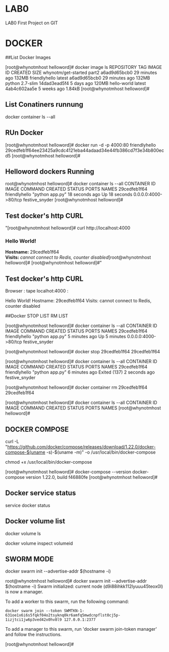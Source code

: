 # LAB0
LAB0 First Project on GIT



# DOCKER
##List Docker Images

[root@whynotmhost helloword]# docker image ls
REPOSITORY            TAG                 IMAGE ID            CREATED             SIZE
whynotm/get-started   part2               a6ad9d65bcb0        29 minutes ago      132MB
friendlyhello         latest              a6ad9d65bcb0        29 minutes ago      132MB
python                2.7-slim            14dad3ead5f4        5 days ago          120MB
hello-world           latest              4ab4c602aa5e        5 weeks ago         1.84kB
[root@whynotmhost helloword]#

## List Conatiners runnung
docker container ls --all

## RUn Docker
[root@whynotmhost helloword]# docker run -d -p 4000:80 friendlyhello
29cedfeb1f64ee23425a9cdc4121eba44adaad34e44fb386cd7f3e34b800ecd5
[root@whynotmhost helloword]#


## Helloword dockers Running
root@whynotmhost helloword]# docker container ls --all
CONTAINER ID        IMAGE               COMMAND             CREATED             STATUS              PORTS                  NAMES
29cedfeb1f64        friendlyhello       "python app.py"     18 seconds ago      Up 18 seconds       0.0.0.0:4000->80/tcp   festive_snyder
[root@whynotmhost helloword]#


## Test docker's http CURL
"[root@whynotmhost helloword]#  curl http://localhost:4000

<h3>Hello World!</h3><b>Hostname:</b> 29cedfeb1f64<br/><b>Visits:</b> <i>cannot connect to Redis, counter disabled</i>[root@whynotmhost helloword]#
[root@whynotmhost helloword]#"


## Test docker's http CURL

Browser : tape  localhot:4000 : 

Hello World!
Hostname: 29cedfeb1f64
Visits: cannot connect to Redis, counter disabled


##Docker STOP LIST RM LIST

[root@whynotmhost helloword]# docker container ls --all
CONTAINER ID        IMAGE               COMMAND             CREATED             STATUS              PORTS                  NAMES
29cedfeb1f64        friendlyhello       "python app.py"     5 minutes ago       Up 5 minutes        0.0.0.0:4000->80/tcp   festive_snyder


[root@whynotmhost helloword]# docker stop 29cedfeb1f64
29cedfeb1f64

[root@whynotmhost helloword]# docker container ls --all
CONTAINER ID        IMAGE               COMMAND             CREATED             STATUS                       PORTS               NAMES
29cedfeb1f64        friendlyhello       "python app.py"     6 minutes ago       Exited (137) 2 seconds ago                       festive_snyder

[root@whynotmhost helloword]# docker container rm 29cedfeb1f64
29cedfeb1f64

[root@whynotmhost helloword]# docker container ls --all
CONTAINER ID        IMAGE               COMMAND             CREATED             STATUS              PORTS               NAMES
[root@whynotmhost helloword]#



## DOCKER COMPOSE

 curl -L "https://github.com/docker/compose/releases/download/1.22.0/docker-compose-$(uname -s)-$(uname -m)" -o /usr/local/bin/docker-compose
 
 
 
  chmod +x /usr/local/bin/docker-compose
  
  [root@whynotmhost helloword]#  docker-compose --version
docker-compose version 1.22.0, build f46880fe
[root@whynotmhost helloword]#



## Docker service status
service docker status

## Docker volume list

docker volume ls

docker volume inspect volumeid

## SWORM MODE

docker swarm init --advertise-addr $(hostname -i)


root@whynotmhost helloword]# docker swarm init --advertise-addr $(hostname -i)
Swarm initialized: current node (d9i88ihkk112lyuuu45teox0l) is now a manager.

To add a worker to this swarm, run the following command:

    docker swarm join --token SWMTKN-1-631oe1x6i6s5fqkf04o2tsyknq0kr6amfq5mwdcnpflst0cj5p-1izjtci1jw6p3ved42x0hv8l9 127.0.0.1:2377

To add a manager to this swarm, run 'docker swarm join-token manager' and follow the instructions.

[root@whynotmhost helloword]#

